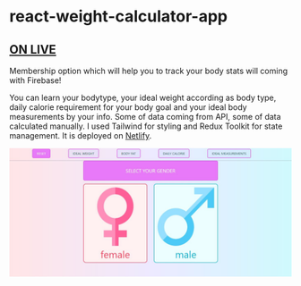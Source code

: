 # react-weight-calculator-app

## [ON LIVE](https://bodygoal.tech/)  
Membership option which will help you to track your body stats will coming with Firebase!

You can learn your bodytype, your ideal weight according as body type, daily calorie requirement for your body goal and your ideal body measurements by your info. Some of data coming from API, some of data calculated manually. I used Tailwind for styling and Redux Toolkit for state management. It is deployed on [Netlify](https://bodygoal.tech/).

[![Weather App React](https://raw.githubusercontent.com/sinansk/personal-portfolio/main/src/images/bodygoal-app.JPG)](https://bodygoal.tech/)
